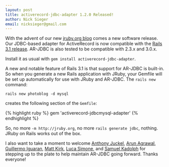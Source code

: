 ```yaml
---
layout: post
title: activerecord-jdbc-adapter 1.2.0 Released!
author: Nick Sieger
email: nicksieger@gmail.com
---
```

With the advent of our new [jruby.org blog](http://blog.jruby.org)
comes a new software release. Our JDBC-based adapter for ActiveRecord
is now compatible with the [Rails 3.1 release][rails31]. AR-JDBC is
also tested to be compatible with 2.3.x and 3.0.x.

Install it as usual with `gem install activerecord-jdbc-adapter`.

A new and notable feature of Rails 3.1 is that support for AR-JDBC is
built-in. So when you generate a new Rails application with JRuby,
your Gemfile will be set up automatically for use with JRuby and
AR-JDBC. The `rails new` command:

    rails new photoblog -d mysql

creates the following section of the `Gemfile`:

{% highlight ruby %}
gem 'activerecord-jdbcmysql-adapter'
{% endhighlight %}

So, no more `-m http://jruby.org`, no more `rails generate jdbc`,
nothing. JRuby on Rails works out of the box.

I also want to take a moment to welcome [Anthony Juckel][ajuckel],
[Arun Agrawal][arunagw], [Guillermo Iguaran][guilleiguaran], [Matt
Kirk][hexgnu], [Luca Simone][lukefx], and [Samuel
Kadolph][samuelkadolph] for stepping up to the plate to help maintain
AR-JDBC going forward. Thanks everyone!

[rails31]: http://weblog.rubyonrails.org/2011/8/31/rails-3-1-0-has-been-released
[ajuckel]: https://github.com/ajuckel
[arunagw]: https://github.com/arunagw
[guilleiguaran]: https://github.com/guilleiguaran
[hexgnu]: https://github.com/hexgnu
[lukefx]: https://github.com/lukefx
[samuelkadolph]: https://github.com/samuelkadolph
